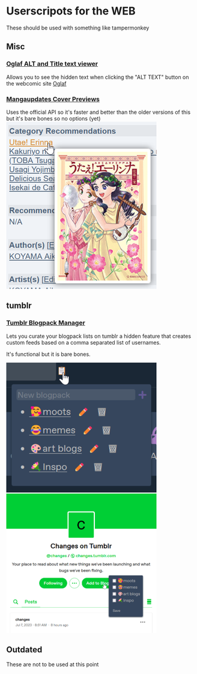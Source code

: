# Userscripots for the WEB
These should be used with something like tampermonkey


## Misc
### [Oglaf ALT and Title text viewer](https://raw.githubusercontent.com/Reibies/WEB_Userscripts/master/MISC/Oglaf%20ALT.js)
Allows you to see the hidden text when clicking the "ALT TEXT" button on the webcomic site [Oglaf](https://www.oglaf.com/)

### [Mangaupdates Cover Previews](https://raw.githubusercontent.com/Reibies/WEB_Userscripts/master/Mangaupdates/MU_hover_cover.js)
Uses the official API so it's faster and better than the older versions of this but it's bare bones so no options (yet)
<img src="https://raw.githubusercontent.com/Reibies/WEB_Userscripts/master/Mangaupdates/cover_hover.png" width="400">

## tumblr
### [Tumblr Blogpack Manager](https://raw.githubusercontent.com/Reibies/WEB_Userscripts/master/tumblr/tumblr%20category%20revison.js)
Lets you curate your blogpack lists on tumblr a hidden feature that creates custom feeds based on a comma separated list of  usernames.

It's functional but it is bare bones.

<img src="https://github.com/Reibies/WEB_Userscripts/blob/master/tumblr/firefox_RIUA4Zv8Yn.png" width="400"> <img src="https://raw.githubusercontent.com/Reibies/WEB_Userscripts/master/tumblr/firefox_npczlAcVTd.png" width="400">

## Outdated
These are not to be used at this point
